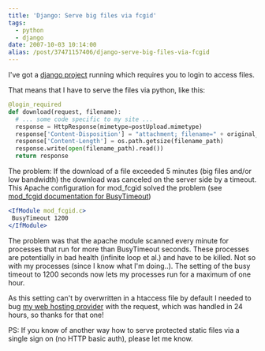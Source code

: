 ```yaml
---
title: 'Django: Serve big files via fcgid'
tags:
  - python
  - django
date: 2007-10-03 10:14:00
alias: /post/37471157406/django-serve-big-files-via-fcgid
---
```


I've got a [django project](http://extranet.icoc.ch) running which requires you to login to access files.

That means that I have to serve the files via python, like this:

```python
@login_required
def download(request, filename):
  # ... some code specific to my site ...
  response = HttpResponse(mimetype=postUpload.mimetype)
  response['Content-Disposition'] = "attachment; filename=" + original_filename
  response['Content-Length'] = os.path.getsize(filename_path)
  response.write(open(filename_path).read())
  return response
```

<!-- more -->

The problem: If the download of a file exceeded 5 minutes (big files and/or low
bandwidth) the download was canceled on the server side by a timeout. This Apache
configuration for mod_fcgid solved the problem (see [mod_fcgid documentation for BusyTimeout](http://fastcgi.coremail.cn/doc.htm))

```apache
<IfModule mod_fcgid.c>
 BusyTimeout 1200
</IfModule>
```

The problem was that the apache module scanned every minute for processes that run for
more than BusyTimeout seconds. These processes are potentially in bad health (infinite
loop et al.) and have to be killed. Not so with my processes (since I know what I'm
doing..). The setting of the busy timeout to 1200 seconds now lets my processes run for
a maximum of one hour.

As this setting can't by overwritten in a htaccess file by default I needed to bug
[my web hosting provider](http://www.citrin.ch/) with the request, which was
handled in 24 hours, so thanks for that one!

PS: If you know of another way how to serve protected static files via a single sign on
(no HTTP basic auth), please let me know.